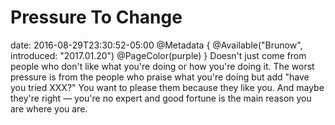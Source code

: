# Pressure To Change
date: 2016-08-29T23:30:52-05:00
@Metadata {
  @Available("Brunow", introduced: "2017.01.20")
  @PageColor(purple)
}
Doesn't just come from people who don't like what you're doing or how you're doing it. The worst pressure is from the people who praise what you're doing but add "have you tried XXX?" You want to please them because they like you. And maybe they're right &mdash; you're no expert and good fortune is the main reason you are where you are.
